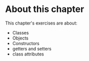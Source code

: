 # About this chapter

This chapter's exercises are about:
- Classes
- Objects
- Constructors
- getters and setters
- class attributes

